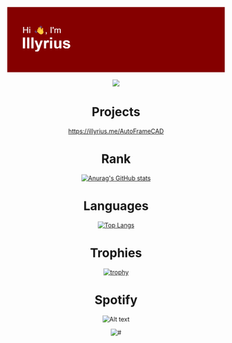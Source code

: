 <div align="center">
  <img src="https://github.com/illyrius666/illyrius666/blob/master/images/header.png" alt="GitHub Logo">
  <p>
    <a href="https://git.io/streak-stats">
      <img src="http://github-readme-streak-stats.herokuapp.com?user=illyrius666&theme=radical&date_format=j%2Fn%5B%2FY%5D&card_width=1200">
    </a>
  </p>
</div>

<h1 style="text-align: center;">Projects</h1>
<p style="text-align: center;"><a href="https://illyrius.me/AutoFrameCAD">https://illyrius.me/AutoFrameCAD</a></p>

<h1 style="text-align: center;">Rank</h1>
<p align="center">
  <a href="https://github.com/anuraghazra/github-readme-stats">
    <img src="https://github-readme-stats.vercel.app/api?username=illyrius666&theme=radical" alt="Anurag's GitHub stats">
  </a>
</p>

<h1 style="text-align: center;">Languages</h1>
<p align="center">
  <a href="https://github.com/illyrius666">
    <img src="https://github-readme-stats.vercel.app/api/top-langs/?username=illyrius666&layout=compact&theme=radical" alt="Top Langs">
  </a>
</p>

<h1 style="text-align: center;">Trophies</h1>
<p align="center">
  <a href="https://github.com/ryo-ma/github-profile-trophy">
    <img src="https://github-profile-trophy.vercel.app/?username=illyrius666&theme=radical" alt="trophy">
  </a>
</p>

<h1 style="text-align: center;">Spotify</h1>
<p align="center">
  <img src="https://spotify-recently-played-readme.vercel.app/api?user=1168441141&count=3" alt="Alt text">
</p>

<div align="center">
  <img src="https://picsum.photos/600/400" alt="#">
</div>

